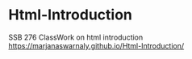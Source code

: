# Html-Introduction
SSB 276 ClassWork on html introduction
https://marjanaswarnaly.github.io/Html-Introduction/
